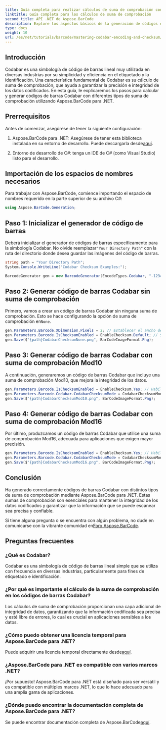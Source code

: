 ```yaml
---
title: Guía completa para realizar cálculos de suma de comprobación con Aspose.BarCode
linktitle: Guía completa para los cálculos de suma de comprobación
second_title: API .NET de Aspose.BarCode
description: Explore los aspectos básicos de la generación de códigos de barras Codabar con Aspose.BarCode para .NET. Esta guía paso a paso explica cómo crear códigos de barras con y sin sumas de comprobación, mejorando la integridad y la precisión de los datos.
type: docs
weight: 10
url: /es/net/tutorials/barcode/mastering-codabar-encoding-and-checksum/guide-to-checksum-calculation/
---
```

## Introducción

Codabar es una simbología de código de barras lineal muy utilizada en diversas industrias por su simplicidad y eficiencia en el etiquetado y la identificación. Una característica fundamental de Codabar es su cálculo de suma de comprobación, que ayuda a garantizar la precisión e integridad de los datos codificados. En esta guía, le explicaremos los pasos para calcular y generar códigos de barras Codabar con diferentes tipos de suma de comprobación utilizando Aspose.BarCode para .NET.

## Prerrequisitos

Antes de comenzar, asegúrese de tener la siguiente configuración:

1.  Aspose.BarCode para .NET: Asegúrese de tener esta biblioteca instalada en su entorno de desarrollo. Puede descargarla desde[aquí](https://releases.aspose.com/barcode/net/).
   
2. Entorno de desarrollo de C#: tenga un IDE de C# (como Visual Studio) listo para el desarrollo.


## Importación de los espacios de nombres necesarios

Para trabajar con Aspose.BarCode, comience importando el espacio de nombres requerido en la parte superior de su archivo C#:

```csharp
using Aspose.BarCode.Generation;
```

## Paso 1: Inicializar el generador de código de barras

 Deberá inicializar el generador de códigos de barras específicamente para la simbología Codabar. No olvide reemplazar`"Your Directory Path"` con la ruta del directorio donde desea guardar las imágenes del código de barras.

```csharp
string path = "Your Directory Path";
System.Console.WriteLine("Codabar Checksum Examples:");

BarcodeGenerator gen = new BarcodeGenerator(EncodeTypes.Codabar, "-12345-");
```

## Paso 2: Generar código de barras Codabar sin suma de comprobación

 Primero, vamos a crear un código de barras Codabar sin ninguna suma de comprobación. Esto se hace configurando la opción de suma de comprobación en`None`.

```csharp
gen.Parameters.Barcode.XDimension.Pixels = 2; // Establecer el ancho de las barras
gen.Parameters.Barcode.IsChecksumEnabled = EnableChecksum.Default; // Sin suma de comprobación
gen.Save($"{path}CodabarChecksumNone.png", BarCodeImageFormat.Png);
```

## Paso 3: Generar código de barras Codabar con suma de comprobación Mod10

A continuación, generaremos un código de barras Codabar que incluye una suma de comprobación Mod10, que mejora la integridad de los datos.

```csharp
gen.Parameters.Barcode.IsChecksumEnabled = EnableChecksum.Yes; // Habilitar suma de comprobación
gen.Parameters.Barcode.Codabar.CodabarChecksumMode = CodabarChecksumMode.Mod10; // Establecer Mod10
gen.Save($"{path}CodabarChecksumMod10.png", BarCodeImageFormat.Png);
```

## Paso 4: Generar código de barras Codabar con suma de comprobación Mod16

Por último, produzcamos un código de barras Codabar que utilice una suma de comprobación Mod16, adecuada para aplicaciones que exigen mayor precisión.

```csharp
gen.Parameters.Barcode.IsChecksumEnabled = EnableChecksum.Yes; // Habilitar suma de comprobación
gen.Parameters.Barcode.Codabar.CodabarChecksumMode = CodabarChecksumMode.Mod16; //Establecer Mod16
gen.Save($"{path}CodabarChecksumMod16.png", BarCodeImageFormat.Png);
```

## Conclusión

Ha generado correctamente códigos de barras Codabar con distintos tipos de suma de comprobación mediante Aspose.BarCode para .NET. Estas sumas de comprobación son esenciales para mantener la integridad de los datos codificados y garantizar que la información que se puede escanear sea precisa y confiable.

 Si tiene alguna pregunta o se encuentra con algún problema, no dude en comunicarse con la vibrante comunidad en[Foro Aspose.BarCode](https://forum.aspose.com/c/barcode/13).

## Preguntas frecuentes

### ¿Qué es Codabar?

Codabar es una simbología de código de barras lineal simple que se utiliza con frecuencia en diversas industrias, particularmente para fines de etiquetado e identificación.

### ¿Por qué es importante el cálculo de la suma de comprobación en los códigos de barras Codabar?

Los cálculos de suma de comprobación proporcionan una capa adicional de integridad de datos, garantizando que la información codificada sea precisa y esté libre de errores, lo cual es crucial en aplicaciones sensibles a los datos.

### ¿Cómo puedo obtener una licencia temporal para Aspose.BarCode para .NET?

 Puede adquirir una licencia temporal directamente desde[aquí](https://purchase.conholdate.com/temporary-license/).

### ¿Aspose.BarCode para .NET es compatible con varios marcos .NET?

¡Por supuesto! Aspose.BarCode para .NET está diseñado para ser versátil y es compatible con múltiples marcos .NET, lo que lo hace adecuado para una amplia gama de aplicaciones.

### ¿Dónde puedo encontrar la documentación completa de Aspose.BarCode para .NET?

 Se puede encontrar documentación completa de Aspose.BarCode[aquí](https://reference.aspose.com/barcode/net/).